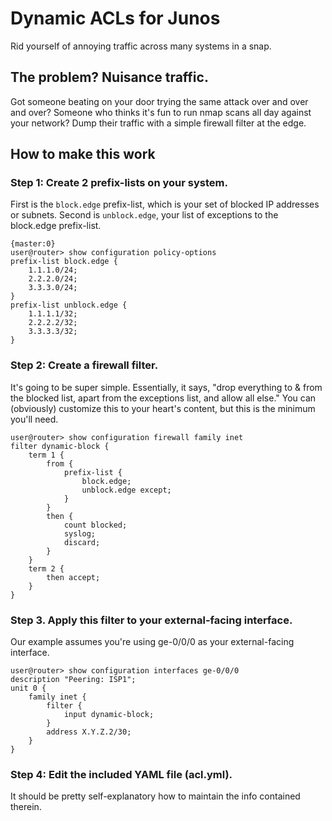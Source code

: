 # Dynamic ACLs for Junos
Rid yourself of annoying traffic across many systems in a snap.

## The problem? Nuisance traffic.

Got someone beating on your door trying the same attack over and over and over?  Someone who thinks it's fun to run nmap scans all day against your network?  Dump their traffic with a simple firewall filter at the edge.

## How to make this work

### Step 1: Create 2 prefix-lists on your system.  

First is the `block.edge` prefix-list, which is your set of blocked IP addresses or subnets. Second is `unblock.edge`, your list of exceptions to the block.edge prefix-list.
```
{master:0}
user@router> show configuration policy-options
prefix-list block.edge {
    1.1.1.0/24;
    2.2.2.0/24;
    3.3.3.0/24;
}
prefix-list unblock.edge {
    1.1.1.1/32;
    2.2.2.2/32;
    3.3.3.3/32;
}
```
### Step 2: Create a firewall filter.  

It's going to be super simple.  Essentially, it says, "drop everything to & from the blocked list, apart from the exceptions list, and allow all else."  You can (obviously) customize this to your heart's content, but this is the minimum you'll need.
```
user@router> show configuration firewall family inet
filter dynamic-block {
    term 1 {
        from {
            prefix-list {
                block.edge;
                unblock.edge except;
            }
        }
        then {
            count blocked;
            syslog;
            discard;
        }
    }
    term 2 {
        then accept;
    }
}
```
### Step 3. Apply this filter to your external-facing interface.

Our example assumes you're using ge-0/0/0 as your external-facing interface.
```
user@router> show configuration interfaces ge-0/0/0
description "Peering: ISP1";
unit 0 {
    family inet {
        filter {
            input dynamic-block;
        }
        address X.Y.Z.2/30;
    }
}
```
### Step 4: Edit the included YAML file (acl.yml).

It should be pretty self-explanatory how to maintain the info contained therein.
